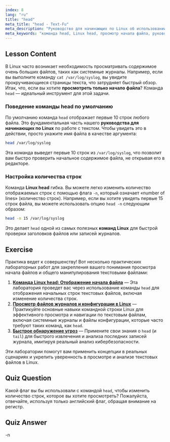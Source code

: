 ```yaml
---
index: 8
lang: "ru"
title: "head"
meta_title: "head - Text-Fu"
meta_description: "Руководство для начинающих по Linux об использовании команды head для просмотра начала файла. Узнайте, как использовать опцию head -n для контроля количества строк — это важный навык для любого руководства по Linux."
meta_keywords: "команда head, Linux head, просмотр начала файла, руководство по Linux, команды Linux, Linux для начинающих, head -n, гайд по Linux, текстовые файлы, командная строка"
---
```


## Lesson Content

В Linux часто возникает необходимость просматривать содержимое очень больших файлов, таких как системные журналы. Например, если вы выполните команду `cat /var/log/syslog`, вы увидите прокручивающиеся страницы текста, что затрудняет быстрый обзор. Итак, что, если вы хотите **просмотреть только начало файла**? Команда `head` — идеальный инструмент для этой задачи.

### Поведение команды head по умолчанию

По умолчанию команда `head` отображает первые 10 строк любого файла. Это фундаментальная часть нашего **руководства для начинающих по Linux** по работе с текстом. Чтобы увидеть это в действии, просто укажите имя файла в качестве аргумента:

```bash
head /var/log/syslog
```

Эта команда выведет первые 10 строк из `/var/log/syslog`, что позволит вам быстро проверить начальное содержимое файла, не открывая его в редакторе.

### Настройка количества строк

Команда **Linux head** гибка. Вы можете легко изменить количество отображаемых строк с помощью флага `-n`, который означает «number of lines» (количество строк). Например, если вы хотите увидеть первые 15 строк файла, вы можете использовать опцию `head -n` следующим образом:

```bash
head -n 15 /var/log/syslog
```

Это делает `head` одной из самых полезных **команд Linux** для быстрой проверки заголовков файлов или записей журналов.

## Exercise

Практика ведет к совершенству! Вот несколько практических лабораторных работ для закрепления вашего понимания просмотра начала файлов и общего манипулирования текстовыми файлами:

1.  **[Команда Linux head: Отображение начала файла](https://labex.io/ru/labs/linux-linux-head-command-file-beginning-display-214302)** — Эта лаборатория проведет вас через использование команды `head` для отображения начальных строк текстовых файлов, включая изменение количества строк.
2.  **[Просмотр файлов журналов и конфигурации в Linux](https://labex.io/ru/labs/linux-viewing-log-and-configuration-files-in-linux-387914)** — Практикуйте основные навыки командной строки Linux для эффективного просмотра и навигации по текстовым файлам, включая системные журналы и файлы конфигурации, которые часто требуют таких команд, как `head`.
3.  **[Быстрое обнаружение угроз](https://labex.io/ru/labs/linux-rapid-threat-detection-387930)** — Примените свои знания о `head` (и `tail`) для быстрого извлечения и анализа последних записей журнала, имитируя реальный анализ кибербезопасности.

Эти лаборатории помогут вам применить концепции в реальных сценариях и укрепить уверенность в просмотре и анализе текстовых файлов в Linux.

## Quiz Question

Какой флаг вы бы использовали с командой `head`, чтобы изменить количество строк, которое вы хотите просмотреть? Пожалуйста, отвечайте, используя только английский флаг, обращая внимание на регистр.

## Quiz Answer

-n
